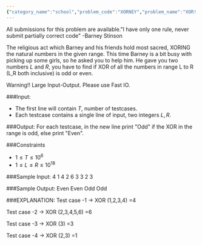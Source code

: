 ```yaml
---
{"category_name":"school","problem_code":"XORNEY","problem_name":"XOR! Wait for it","languages_supported":{"0":"C","1":"CPP14","2":"JAVA","3":"PYTH","4":"PYTH 3.6","5":"PYPY","6":"CS2","7":"PAS fpc","8":"PAS gpc","9":"RUBY","10":"PHP","11":"GO","12":"NODEJS","13":"HASK","14":"rust","15":"SCALA","16":"swift","17":"D","18":"PERL","19":"FORT","20":"WSPC","21":"ADA","22":"CAML","23":"ICK","24":"BF","25":"ASM","26":"CLPS","27":"PRLG","28":"ICON","29":"SCM qobi","30":"PIKE","31":"ST","32":"NICE","33":"LUA","34":"BASH","35":"NEM","36":"LISP sbcl","37":"LISP clisp","38":"SCM guile","39":"JS","40":"ERL","41":"TCL","42":"kotlin","43":"PERL6","44":"TEXT","45":"SCM chicken","46":"PYP3","47":"CLOJ","48":"COB","49":"FS"},"max_timelimit":1,"source_sizelimit":50000,"problem_author":"tds115","problem_tester":null,"date_added":"24-12-2018","tags":{"0":"cakewalk","1":"pelt2019","2":"tds115","3":"tds115"},"time":{"view_start_date":1547476200,"submit_start_date":1547476200,"visible_start_date":1547476200,"end_date":1735669800},"is_direct_submittable":false,"layout":"problem"}
---
```

<span class="solution-visible-txt">All submissions for this problem are available.</span>"I have only one rule, never submit partially correct code" -Barney Stinson

The religious act which Barney and his friends hold most sacred, XORING the natural numbers in the given range. This time Barney is a bit busy with picking up some girls, so he asked you to help him. He gave you two numbers $L$ and $R$, you have to find if XOR of all the numbers in range L to R (L,R both inclusive) is odd or even.

Warning!! Large Input-Output. Please use Fast IO.

###Input:

- The first line will contain $T$, number of testcases. 
- Each testcase contains a single line of input, two integers $L, R$. 

###Output:
For each testcase, in the new line print "Odd" if the XOR in the range is odd, else print "Even".

###Constraints 
- $1 \leq T \leq 10^6$
- $1 \leq L \leq  R \leq 10$<sup>$18$</sup>

###Sample Input:
        4 
        1 4
        2 6
        3 3
        2 3

###Sample Output:
        Even
        Even
        Odd
        Odd
	
###EXPLANATION:
Test case -1 ->  XOR (1,2,3,4) =4

Test case -2 ->  XOR (2,3,4,5,6) =6

Test case -3 ->  XOR (3) =3

Test case -4 ->  XOR (2,3) =1
